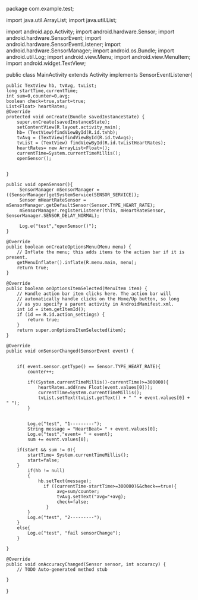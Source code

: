 package com.example.test;

import java.util.ArrayList;
import java.util.List;

import android.app.Activity;
import android.hardware.Sensor;
import android.hardware.SensorEvent;
import android.hardware.SensorEventListener;
import android.hardware.SensorManager;
import android.os.Bundle;
import android.util.Log;
import android.view.Menu;
import android.view.MenuItem;
import android.widget.TextView;


public class MainActivity extends Activity implements SensorEventListener{

	
	public TextView hb, tvAvg, tvList;
	long startTime,currentTime;
	int sum=0,counter=0,avg;
	boolean check=true,start=true;
	List<Float> heartRates;
    @Override
    protected void onCreate(Bundle savedInstanceState) {
        super.onCreate(savedInstanceState);
        setContentView(R.layout.activity_main);
        hb= (TextView)findViewById(R.id.tvhb);
        tvAvg = (TextView)findViewById(R.id.tvAvgs);
        tvList = (TextView) findViewById(R.id.tvListHeartRates);
        heartRates= new ArrayList<Float>();
        currentTime=System.currentTimeMillis();
        openSensor();
        
       
    }

    public void openSensor(){
    	 SensorManager mSensorManager = ((SensorManager)getSystemService(SENSOR_SERVICE));
    	 Sensor mHeartRateSensor = mSensorManager.getDefaultSensor(Sensor.TYPE_HEART_RATE); 
    	 mSensorManager.registerListener(this, mHeartRateSensor, SensorManager.SENSOR_DELAY_NORMAL);
    	
    	 Log.e("test","openSensor()");
    }

    @Override
    public boolean onCreateOptionsMenu(Menu menu) {
        // Inflate the menu; this adds items to the action bar if it is present.
        getMenuInflater().inflate(R.menu.main, menu);
        return true;
    }

    @Override
    public boolean onOptionsItemSelected(MenuItem item) {
        // Handle action bar item clicks here. The action bar will
        // automatically handle clicks on the Home/Up button, so long
        // as you specify a parent activity in AndroidManifest.xml.
        int id = item.getItemId();
        if (id == R.id.action_settings) {
            return true;
        }
        return super.onOptionsItemSelected(item);
    }

	@Override
	public void onSensorChanged(SensorEvent event) {
	 
		
		if( event.sensor.getType() == Sensor.TYPE_HEART_RATE){
			counter++;
			
			if((System.currentTimeMillis()-currentTime)>=300000){
				heartRates.add(new Float(event.values[0]));
				currentTime=System.currentTimeMillis();
				tvList.setText(tvList.getText() + " " + event.values[0] + " ");
			}
			
			
			Log.e("test", "1---------");
			String message = "HeartBeat= " + event.values[0];
			Log.e("test","event= " + event);
			sum += event.values[0];
			
		if(start && sum != 0){
			startTime= System.currentTimeMillis();
			start=false;
		}
			if(hb != null)
			{
				hb.setText(message);
				  if ((currentTime-startTime>=300000)&&check==true){
					   avg=sum/counter;
					   tvAvg.setText("avg="+avg);
					   check=false;
				   }
			}
			Log.e("test", "2---------");
		}
		else{
			Log.e("test", "fail sensorChange");
		}
		
	}

	@Override
	public void onAccuracyChanged(Sensor sensor, int accuracy) {
		// TODO Auto-generated method stub
		
	}
}

